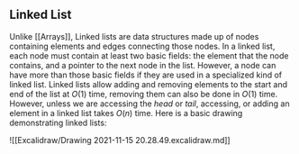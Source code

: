 ## Linked List
Unlike [[Arrays]], Linked lists are data structures made up of nodes containing elements and edges connecting those nodes. In a linked list, each node must contain at least two basic fields: the element that the node contains, and a pointer to the next node in the list. However, a node can have more than those basic fields if they are used in a specialized kind of linked list. Linked lists allow adding and removing elements to the start and end of the list at $O(1)$ time, removing them can also be done in $O(1)$ time. However, unless we are accessing the *head* or *tail*, accessing, or adding an element in a linked list takes $O(n)$ time. Here is a basic drawing demonstrating linked lists:

![[Excalidraw/Drawing 2021-11-15 20.28.49.excalidraw.md]]

